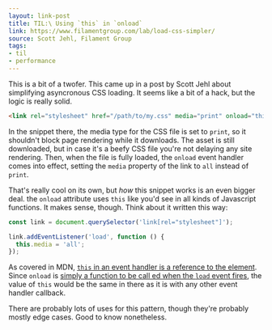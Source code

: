 ```yaml
---
layout: link-post
title: TIL:\ Using `this` in `onload`
link: https://www.filamentgroup.com/lab/load-css-simpler/
source: Scott Jehl, Filament Group
tags:
- til
- performance
---
```


This is a bit of a twofer. This came up in a post by Scott Jehl about simplifying asyncronous CSS loading. It seems like a bit of a hack, but the logic is really solid.

```html
<link rel="stylesheet" href="/path/to/my.css" media="print" onload="this.media='all'">
```

In the snippet there, the media type for the CSS file is set to `print`, so it shouldn't block page rendering while it downloads. The asset is still downloaded, but in case it's a beefy CSS file you're not delaying any site rendering. Then, when the file is fully loaded, the `onload` event handler comes into effect, setting the `media` property of the link to `all` instead of `print`.

That's really cool on its own, but *how* this snippet works is an even bigger deal. the `onload` attribute uses `this` like you'd see in all kinds of Javascript functions. It makes sense, though. Think about it written this way:

```javascript
const link = document.querySelector('link[rel="stylesheet"]');

link.addEventListener('load', function () {
  this.media = 'all';
});
```

As covered in MDN, [`this` in an event handler is a reference to the element](https://developer.mozilla.org/en-US/docs/Web/API/EventTarget/addEventListener#The_value_of_this_within_the_handler). Since `onload` is [simply a function to be call ed when the `load` event fires](https://developer.mozilla.org/en-US/docs/Web/API/GlobalEventHandlers/onload#Value), the value of `this` would be the same in there as it is with any other event handler callback.

There are probably lots of uses for this pattern, though they're probably mostly edge cases. Good to know nonetheless.